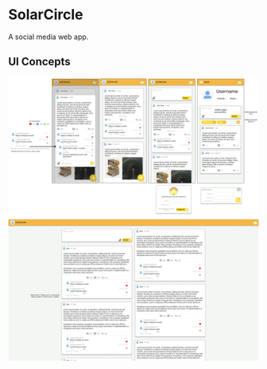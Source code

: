 # SolarCircle

A social media web app.

## UI Concepts

![Mobile UI concept](./assets/app-mobile.png)
![Desktop UI concept](./assets/app-desktop.png)
